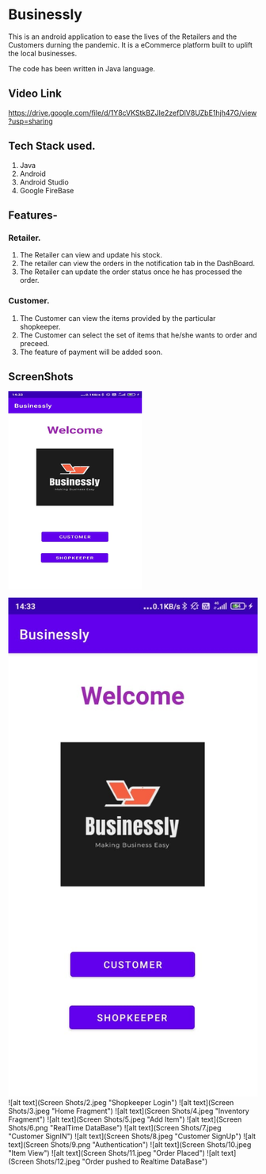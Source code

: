 # Businessly
This is an android application to ease the lives of the Retailers and the Customers durning the pandemic.
It is a eCommerce platform built to uplift the local businesses.  

The code has been written in Java language. 

## Video Link
https://drive.google.com/file/d/1Y8cVKStkBZJIe2zefDlV8UZbE1hjh47G/view?usp=sharing

## Tech Stack used.
1. Java
2. Android
3. Android Studio
4. Google FireBase 

## Features-
### Retailer.
1. The Retailer can view and update his stock.
2. The retailer can view the orders in the notification tab in the DashBoard.
3. The Retailer can update the order status once he has processed the order.

### Customer.
1. The Customer can view the items provided by the particular shopkeeper.
2. The Customer can select the set of items that he/she wants to order and preceed.
3. The feature of payment will be added soon.

## ScreenShots

<img src= "https://github.com/sahil-mittal/Businessly/blob/518c095064acdef6d88aca60c17564a440927c03/app/src/main/res/drawable/1.jpeg" width="270" height="400"/>

![alt text](https://github.com/sahil-mittal/Businessly/blob/518c095064acdef6d88aca60c17564a440927c03/app/src/main/res/drawable/1.jpeg "Welcome")           ![alt text](Screen Shots/2.jpeg "Shopkeeper Login")
![alt text](Screen Shots/3.jpeg "Home Fragment")     ![alt text](Screen Shots/4.jpeg "Inventory Fragment")
![alt text](Screen Shots/5.jpeg "Add Item")           ![alt text](Screen Shots/6.png "RealTime DataBase")
![alt text](Screen Shots/7.jpeg "Customer SignIN")    ![alt text](Screen Shots/8.jpeg "Customer SignUp")
![alt text](Screen Shots/9.png "Authentication")    ![alt text](Screen Shots/10.jpeg "Item View")
![alt text](Screen Shots/11.jpeg "Order Placed")    ![alt text](Screen Shots/12.jpeg "Order pushed to Realtime DataBase")



